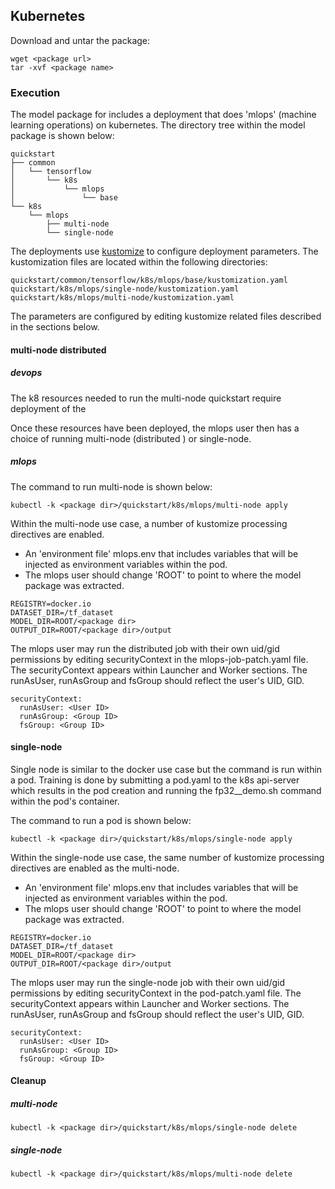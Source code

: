 <!--- 70. Kubernetes -->
## Kubernetes

Download and untar the <model name> package:
```
wget <package url>
tar -xvf <package name>
```

### Execution

The model package for <model name> includes a deployment that does 'mlops' (machine learning operations) on kubernetes.
The directory tree within the model package is shown below:

```
quickstart
├── common
│   └── tensorflow
│       └── k8s
│           └── mlops
│               └── base
└── k8s
    └── mlops
        ├── multi-node
        └── single-node
```

The deployments use [kustomize](https://kustomize.io/) to configure deployment parameters. The kustomization files are located within the
following directories:

```
quickstart/common/tensorflow/k8s/mlops/base/kustomization.yaml
quickstart/k8s/mlops/single-node/kustomization.yaml
quickstart/k8s/mlops/multi-node/kustomization.yaml
```

The parameters are configured by editing kustomize related files described in the sections below.

#### multi-node distributed <mode>

##### devops

The k8 resources needed to run the multi-node <model name> quickstart require deployment of the <devops component>

Once these resources have been deployed, the mlops user then has a choice
of running <model name> multi-node (distributed <mode>) or single-node.

##### mlops

The command to run multi-node is shown below:

```
kubectl -k <package dir>/quickstart/k8s/mlops/multi-node apply
```

Within the multi-node use case, a number of kustomize processing directives are enabled.

- An 'environment file' mlops.env that includes variables that will be injected as environment variables within the pod.
- The mlops user should change 'ROOT' to point to where the model package was extracted.

```
REGISTRY=docker.io
DATASET_DIR=/tf_dataset
MODEL_DIR=ROOT/<package dir>
OUTPUT_DIR=ROOT/<package dir>/output
```

The mlops user may run the distributed <mode> job with their own uid/gid permissions by editing securityContext in the mlops-job-patch.yaml file.
The securityContext appears within Launcher and Worker sections. The runAsUser, runAsGroup and fsGroup should reflect the user's UID, GID.

```
securityContext:
  runAsUser: <User ID>
  runAsGroup: <Group ID>
  fsGroup: <Group ID>
```

#### single-node <mode>

Single node <mode> is similar to the docker use case but the command is run within a pod.
Training is done by submitting a pod.yaml to the k8s api-server which results in the pod creation and running
the fp32_<mode>_demo.sh command within the pod's container.

The command to run a pod is shown below:

```
kubectl -k <package dir>/quickstart/k8s/mlops/single-node apply
```

Within the single-node use case, the same number of kustomize processing directives are enabled as the multi-node.

- An 'environment file' mlops.env that includes variables that will be injected as environment variables within the pod.
- The mlops user should change 'ROOT' to point to where the model package was extracted.

```
REGISTRY=docker.io
DATASET_DIR=/tf_dataset
MODEL_DIR=ROOT/<package dir>
OUTPUT_DIR=ROOT/<package dir>/output
```

The mlops user may run the single-node <mode> job with their own uid/gid permissions by editing securityContext in the pod-patch.yaml file.
The securityContext appears within Launcher and Worker sections. The runAsUser, runAsGroup and fsGroup should reflect the user's UID, GID.

```
securityContext:
  runAsUser: <User ID>
  runAsGroup: <Group ID>
  fsGroup: <Group ID>
```

#### Cleanup

##### multi-node

```
kubectl -k <package dir>/quickstart/k8s/mlops/single-node delete
```

##### single-node

```
kubectl -k <package dir>/quickstart/k8s/mlops/multi-node delete
```
